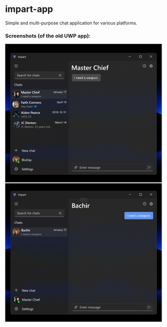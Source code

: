 # impart-app

Simple and multi-purpose chat application for various platforms.

### Screenshots (of the old UWP app):

<img src="/assets/screenshots/0.png" width="600"/>
<img src="/assets/screenshots/1.png" width="600"/>
